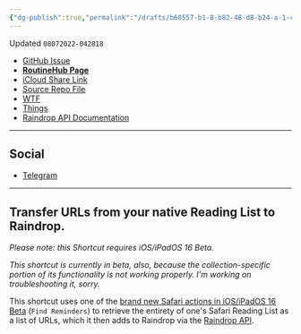 ```yaml
---
{"dg-publish":true,"permalink":"/drafts/b68557-b1-8-b82-48-d8-b24-a-1-c7852-b9-ddec-2/","dgHomeLink":true,"dgPassFrontmatter":false}
---
```


Updated `08072022-042818`

- [GitHub Issue](https://github.com/extratone/i/issues/240)
- [**RoutineHub Page**](https://routinehub.co/shortcut/12764)
- [iCloud Share Link](https://www.icloud.com/shortcuts/9b9d0bad6b80452db9124147575c5dff)
- [Source Repo File](https://github.com/extratone/i/blob/main/shortcuts/SafariReadingList-Raindrop.shortcut)
- [WTF](https://davidblue.wtf/drafts/B68557B1-8B82-48D8-B24A-1C7852B9DDEC.html)
- [Things](things:///show?id=TnmKfrhwA3VaVU4LxnHoiR)
- [Raindrop API Documentation](https://developer.raindrop.io/v1/raindrops/single)

---

## Social

- [Telegram](https://t.me/extratone/12479)

---

## Transfer URLs from your native Reading List to Raindrop.

*Please note: this Shortcut requires iOS/iPadOS 16 Beta.*

*This shortcut is currently in beta, also, because the collection-specific portion of its functionality is not working properly. I'm working on troubleshooting it, sorry.*

This shortcut uses one of the [brand new Safari actions in iOS/iPadOS 16 Beta](https://www.imore.com/apps/shortcuts-gains-powerful-find-tabs-action-for-safari-more-in-second-public-beta) (`Find Reminders`) to retrieve the entirety of one's Safari Reading List as a list of URLs, which it then adds to Raindrop via the [Raindrop API](https://developer.raindrop.io/v1/raindrops/single).